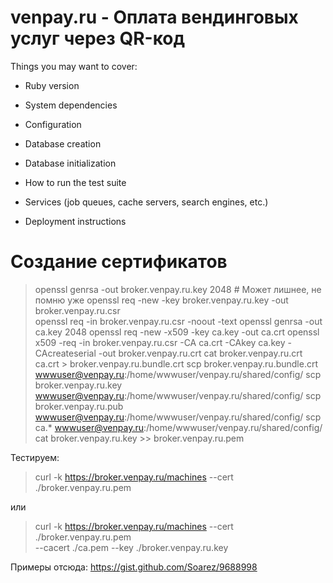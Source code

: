 # venpay.ru - Оплата вендинговых услуг через QR-код

Things you may want to cover:

* Ruby version

* System dependencies

* Configuration

* Database creation

* Database initialization

* How to run the test suite

* Services (job queues, cache servers, search engines, etc.)

* Deployment instructions

# Создание сертификатов

> openssl genrsa -out broker.venpay.ru.key 2048  # Может лишнее, не помню уже
> openssl req -new -key broker.venpay.ru.key -out broker.venpay.ru.csr  
> openssl req -in broker.venpay.ru.csr -noout -text 
> openssl genrsa -out ca.key 2048
> openssl req -new -x509 -key ca.key -out ca.crt 
> openssl x509 -req -in broker.venpay.ru.csr -CA ca.crt -CAkey ca.key -CAcreateserial -out broker.venpay.ru.crt
> cat broker.venpay.ru.crt ca.crt > broker.venpay.ru.bundle.crt 
> scp broker.venpay.ru.bundle.crt wwwuser@venpay.ru:/home/wwwuser/venpay.ru/shared/config/
> scp broker.venpay.ru.key wwwuser@venpay.ru:/home/wwwuser/venpay.ru/shared/config/
> scp broker.venpay.ru.pub wwwuser@venpay.ru:/home/wwwuser/venpay.ru/shared/config/
> scp ca.*  wwwuser@venpay.ru:/home/wwwuser/venpay.ru/shared/config/
> cat broker.venpay.ru.key >> broker.venpay.ru.pem 

Тестируем:

> curl -k https://broker.venpay.ru/machines --cert ./broker.venpay.ru.pem

или

> curl -k https://broker.venpay.ru/machines --cert ./broker.venpay.ru.pem \
  --cacert ./ca.pem --key ./broker.venpay.ru.key

Примеры отсюда: https://gist.github.com/Soarez/9688998
